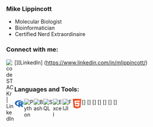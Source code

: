 ### Mike Lippincott
- Molecular Biologist
- Bioinformatician
- Certified Nerd Extraordinaire

### Connect with me:

[<img align="left" alt="codeSTACKr | LinkedIn" width="22px" src="https://cdn.jsdelivr.net/npm/simple-icons@v3/icons/linkedin.svg" />][LinkedIn] (https://www.linkedin.com/in/mlippincott/)


<br />

### Languages and Tools:

[<img align="left" alt="R" width="26px" src="/images/R.png" />]
[<img align="left" alt="Python" width="26px" src="" />]
[<img align="left" alt="Bash" width="26px" src="" />]
[<img align="left" alt="SQL" width="26px" src="" />]
[<img align="left" alt="Excel" width="26px" src="" />]
[<img align="left" alt="FIJI" width="26px" src="https://upload.wikimedia.org/wikipedia/commons/thumb/5/55/FIJI_%28software%29_Logo.svg/1200px-FIJI_%28software%29_Logo.svg.png" />]
[<img align="left" alt="HTML" width="26px" src=/images/HTML.png />]




<br />
<br />
